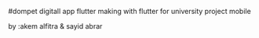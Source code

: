 #dompet digitall app flutter 
making with flutter 
for university project mobile


by :akem alfitra & sayid abrar
